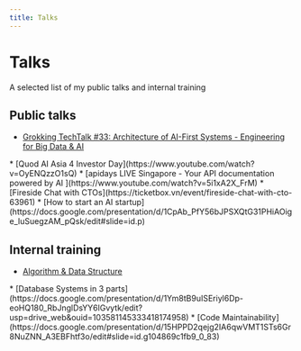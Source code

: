 ```yaml
---
title: Talks
---
```


# Talks

A selected list of my public talks and internal training

## Public talks

* [Grokking TechTalk #33: Architecture of AI-First Systems - Engineering for Big Data & AI](https://www.slideshare.net/GrokkingVN/grokking-techtalk-33-architecture-of-aifirst-systems-engineering-for-big-data-ai) 
<mdi-file-powerpoint class="text-orange-400" />
* [Quod AI Asia 4 Investor Day](https://www.youtube.com/watch?v=OyENQzzO1sQ) <logos-youtube-icon />
* [apidays LIVE Singapore - Your API documentation powered by AI ](https://www.youtube.com/watch?v=5i1xA2X_FrM) <logos-youtube-icon />
* [Fireside Chat with CTOs](https://ticketbox.vn/event/fireside-chat-with-cto-63961)
* [How to start an AI startup](https://docs.google.com/presentation/d/1CpAb_PfY56bJPSXQtG31PHiAOige_IuSuegzAM_pQsk/edit#slide=id.p) <mdi-file-powerpoint class="text-orange-400" />

## Internal training

* [Algorithm & Data Structure](https://docs.google.com/presentation/d/1ctTsLtCn6BmJp_IRFY4cYYpZ-kA4oIhosibF0Y-JZDE/edit?usp=drive_web&ouid=103581145333418174958) 
<mdi-file-powerpoint class="text-orange-400" />
* [Database Systems in 3 parts](https://docs.google.com/presentation/d/1Ym8tB9uISEriyl6Dp-eoHQ180_RbJnglDsYY6lGvytk/edit?usp=drive_web&ouid=103581145333418174958) <mdi-file-powerpoint class="text-orange-400" />
* [Code Maintainability](https://docs.google.com/presentation/d/15HPPD2qejg2IA6qwVMT1STs6Gr8NuZNN_A3EBFhtf3o/edit#slide=id.g104869c1fb9_0_83) 
<mdi-file-powerpoint class="text-orange-400" />

<Nav />
<Footer />

